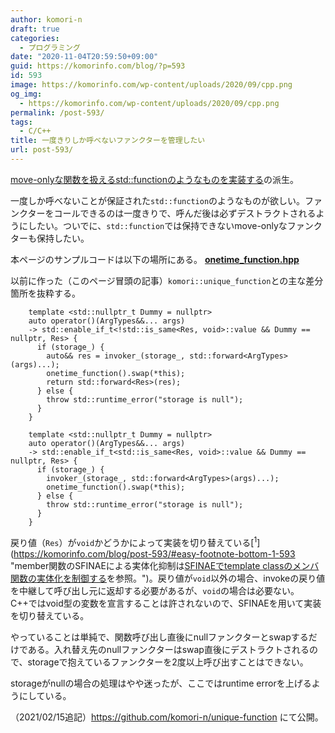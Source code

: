 ```yaml
---
author: komori-n
draft: true
categories:
  - プログラミング
date: "2020-11-04T20:59:50+09:00"
guid: https://komorinfo.com/blog/?p=593
id: 593
image: https://komorinfo.com/wp-content/uploads/2020/09/cpp.png
og_img:
  - https://komorinfo.com/wp-content/uploads/2020/09/cpp.png
permalink: /post-593/
tags:
  - C/C++
title: 一度きりしか呼べないファンクターを管理したい
url: post-593/
---
```


[move-onlyな関数を扱えるstd::functionのようなものを実装する](https://komorinfo.com/blog/unique-function/)の派生。

一度しか呼べないことが保証された`std::function`のようなものが欲しい。ファンクターをコールできるのは一度きりで、呼んだ後は必ずデストラクトされるようにしたい。ついでに、`std::function`では保持できないmove-onlyなファンクターも保持したい。

本ページのサンプルコードは以下の場所にある。
**[onetime_function.hpp](https://gist.github.com/komori-n/5a5240441d95764ea12928f7a3a171e7)**

以前に作った（このページ冒頭の記事）`komori::unique_function`との主な差分箇所を抜粋する。

```
    template <std::nullptr_t Dummy = nullptr>
    auto operator()(ArgTypes&&... args)
    -> std::enable_if_t<!std::is_same<Res, void>::value && Dummy == nullptr, Res> {
      if (storage_) {
        auto&& res = invoker_(storage_, std::forward<ArgTypes>(args)...);
        onetime_function().swap(*this);
        return std::forward<Res>(res);
      } else {
        throw std::runtime_error("storage is null");
      }
    }

    template <std::nullptr_t Dummy = nullptr>
    auto operator()(ArgTypes&&... args)
    -> std::enable_if_t<std::is_same<Res, void>::value && Dummy == nullptr, Res> {
      if (storage_) {
        invoker_(storage_, std::forward<ArgTypes>(args)...);
        onetime_function().swap(*this);
      } else {
        throw std::runtime_error("storage is null");
      }
    }
```

戻り値（`Res`）が`void`かどうかによって実装を切り替えている<span class="easy-footnote-margin-adjust" id="easy-footnote-1-593"></span><span class="easy-footnote">[<sup>1</sup>](https://komorinfo.com/blog/post-593/#easy-footnote-bottom-1-593 "member関数のSFINAEによる実体化抑制は<a href="https://komorinfo.com/blog/sfinae-template-class/">SFINAEでtemplate classのメンバ関数の実体化を制御する</a>を参照。")</span>。戻り値が`void`以外の場合、invokeの戻り値を中継して呼び出し元に返却する必要があるが、`void`の場合は必要ない。C++ではvoid型の変数を宣言することは許されないので、SFINAEを用いて実装を切り替えている。

やっていることは単純で、関数呼び出し直後にnullファンクターとswapするだけである。入れ替え先のnullファンクターはswap直後にデストラクトされるので、storageで抱えているファンクターを2度以上呼び出すことはできない。

storageがnullの場合の処理はやや迷ったが、ここではruntime errorを上げるようにしている。

（2021/02/15追記）<https://github.com/komori-n/unique-function> にて公開。
